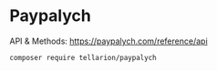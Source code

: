 # Paypalych
API & Methods: https://paypalych.com/reference/api

`composer require tellarion/paypalych`
